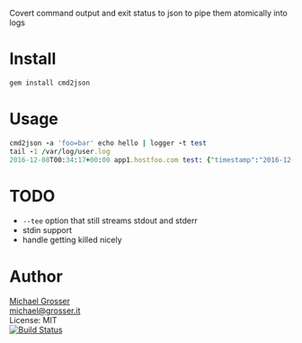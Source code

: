 Covert command output and exit status to json to pipe them atomically into logs

Install
=======

```Bash
gem install cmd2json
```

Usage
=====

```Ruby
cmd2json -a 'foo=bar' echo hello | logger -t test
tail -1 /var/log/user.log
2016-12-08T00:34:17+00:00 app1.hostfoo.com test: {"timestamp":"2016-12-08 00:34:17 +0000", "message":"hello", "exit":"0", "foo":"bar"}
```

TODO
====
 - `--tee` option that still streams stdout and stderr
 - stdin support
 - handle getting killed nicely

Author
======
[Michael Grosser](http://grosser.it)<br/>
michael@grosser.it<br/>
License: MIT<br/>
[![Build Status](https://travis-ci.org/grosser/cmd2_json.png)](https://travis-ci.org/grosser/cmd2_json)
